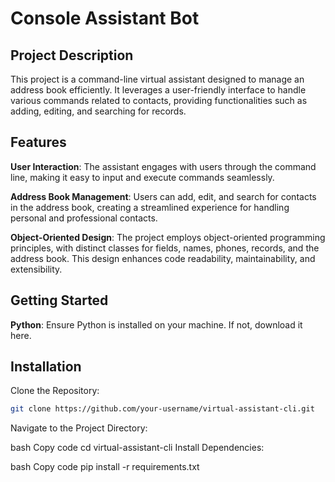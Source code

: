 # Console Assistant Bot

## Project Description
This project is a command-line virtual assistant designed to manage an address book efficiently. It leverages a user-friendly interface to handle various commands related to contacts, providing functionalities such as adding, editing, and searching for records.

## Features
**User Interaction**: The assistant engages with users through the command line, making it easy to input and execute commands seamlessly.

**Address Book Management**: Users can add, edit, and search for contacts in the address book, creating a streamlined experience for handling personal and professional contacts.

**Object-Oriented Design**: The project employs object-oriented programming principles, with distinct classes for fields, names, phones, records, and the address book. This design enhances code readability, maintainability, and extensibility.

## Getting Started
**Python**: Ensure Python is installed on your machine. If not, download it here.
## Installation
Clone the Repository:

```bash
git clone https://github.com/your-username/virtual-assistant-cli.git
```
Navigate to the Project Directory:

bash
Copy code
cd virtual-assistant-cli
Install Dependencies:

bash
Copy code
pip install -r requirements.txt

